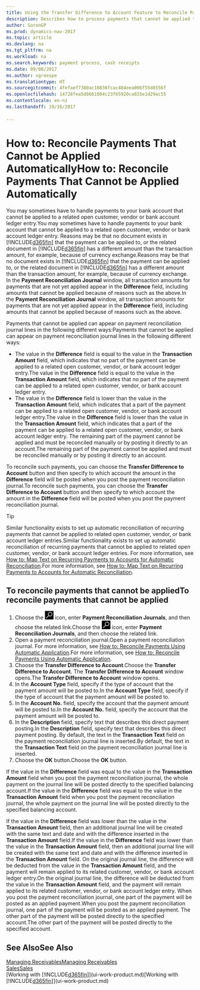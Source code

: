 ```yaml
---
title: Using the Transfer Difference to Account Feature to Reconcile Payments '
description: Describes how to process payments that cannot be applied to a document, for example, when an exchange rate causes amounts to differ.
author: SorenGP
ms.prod: dynamics-nav-2017
ms.topic: article
ms.devlang: na
ms.tgt_pltfrm: na
ms.workload: na
ms.search.keywords: payment process, cash receipts
ms.date: 09/08/2017
ms.author: sgroespe
ms.translationtype: HT
ms.sourcegitcommit: 4fefaef7380ac10836fcac404eea006f55d8556f
ms.openlocfilehash: 14728fea5d8661004c23f65920ca835e1d29ac55
ms.contentlocale: en-nz
ms.lasthandoff: 10/16/2017

---
```

# <a name="how-to-reconcile-payments-that-cannot-be-applied-automatically"></a><span data-ttu-id="583ab-103">How to: Reconcile Payments That Cannot be Applied Automatically</span><span class="sxs-lookup"><span data-stu-id="583ab-103">How to: Reconcile Payments That Cannot be Applied Automatically</span></span>
<span data-ttu-id="583ab-104">You may sometimes have to handle payments to your bank account that cannot be applied to a related open customer, vendor or bank account ledger entry.</span><span class="sxs-lookup"><span data-stu-id="583ab-104">You may sometimes have to handle payments to your bank account that cannot be applied to a related open customer, vendor or bank account ledger entry.</span></span> <span data-ttu-id="583ab-105">Reasons may be that no document exists in [!INCLUDE[d365fin](includes/d365fin_md.md)] that the payment can be applied to, or the related document in [!INCLUDE[d365fin](includes/d365fin_md.md)] has a different amount than the transaction amount, for example, because of currency exchange.</span><span class="sxs-lookup"><span data-stu-id="583ab-105">Reasons may be that no document exists in [!INCLUDE[d365fin](includes/d365fin_md.md)] that the payment can be applied to, or the related document in [!INCLUDE[d365fin](includes/d365fin_md.md)] has a different amount than the transaction amount, for example, because of currency exchange.</span></span> <span data-ttu-id="583ab-106">In the **Payment Reconciliation Journal** window, all transaction amounts for payments that are not yet applied appear in the **Difference** field, including amounts that cannot be applied because of reasons such as the above.</span><span class="sxs-lookup"><span data-stu-id="583ab-106">In the **Payment Reconciliation Journal** window, all transaction amounts for payments that are not yet applied appear in the **Difference** field, including amounts that cannot be applied because of reasons such as the above.</span></span>

<span data-ttu-id="583ab-107">Payments that cannot be applied can appear on payment reconciliation journal lines in the following different ways:</span><span class="sxs-lookup"><span data-stu-id="583ab-107">Payments that cannot be applied can appear on payment reconciliation journal lines in the following different ways:</span></span>

* <span data-ttu-id="583ab-108">The value in the **Difference** field is equal to the value in the **Transaction Amount** field, which indicates that no part of the payment can be applied to a related open customer, vendor, or bank account ledger entry.</span><span class="sxs-lookup"><span data-stu-id="583ab-108">The value in the **Difference** field is equal to the value in the **Transaction Amount** field, which indicates that no part of the payment can be applied to a related open customer, vendor, or bank account ledger entry.</span></span>
* <span data-ttu-id="583ab-109">The value in the **Difference** field is lower than the value in the **Transaction Amount** field, which indicates that a part of the payment can be applied to a related open customer, vendor, or bank account ledger entry.</span><span class="sxs-lookup"><span data-stu-id="583ab-109">The value in the **Difference** field is lower than the value in the **Transaction Amount** field, which indicates that a part of the payment can be applied to a related open customer, vendor, or bank account ledger entry.</span></span> <span data-ttu-id="583ab-110">The remaining part of the payment cannot be applied and must be reconciled manually or by posting it directly to an account.</span><span class="sxs-lookup"><span data-stu-id="583ab-110">The remaining part of the payment cannot be applied and must be reconciled manually or by posting it directly to an account.</span></span>

<span data-ttu-id="583ab-111">To reconcile such payments, you can choose the **Transfer Difference to Account** button and then specify to which account the amount in the **Difference** field will be posted when you post the payment reconciliation journal.</span><span class="sxs-lookup"><span data-stu-id="583ab-111">To reconcile such payments, you can choose the **Transfer Difference to Account** button and then specify to which account the amount in the **Difference** field will be posted when you post the payment reconciliation journal.</span></span>

> [!TIP]  
>   <span data-ttu-id="583ab-112">Similar functionality exists to set up automatic reconciliation of recurring payments that cannot be applied to related open customer, vendor, or bank account ledger entries.</span><span class="sxs-lookup"><span data-stu-id="583ab-112">Similar functionality exists to set up automatic reconciliation of recurring payments that cannot be applied to related open customer, vendor, or bank account ledger entries.</span></span> <span data-ttu-id="583ab-113">For more information, see [How to: Map Text on Recurring Payments to Accounts for Automatic Reconciliation](receivables-how-map-text-recurring-payments-accounts-auto-reconcilliation.md).</span><span class="sxs-lookup"><span data-stu-id="583ab-113">For more information, see [How to: Map Text on Recurring Payments to Accounts for Automatic Reconciliation](receivables-how-map-text-recurring-payments-accounts-auto-reconcilliation.md).</span></span>

## <a name="to-reconcile-payments-that-cannot-be-applied"></a><span data-ttu-id="583ab-114">To reconcile payments that cannot be applied</span><span class="sxs-lookup"><span data-stu-id="583ab-114">To reconcile payments that cannot be applied</span></span>
1. <span data-ttu-id="583ab-115">Choose the ![Search for Page or Report](media/ui-search/search_small.png "Search for Page or Report icon") icon, enter **Payment Reconciliation Journals**, and then choose the related link.</span><span class="sxs-lookup"><span data-stu-id="583ab-115">Choose the ![Search for Page or Report](media/ui-search/search_small.png "Search for Page or Report icon") icon, enter **Payment Reconciliation Journals**, and then choose the related link.</span></span>
2. <span data-ttu-id="583ab-116">Open a payment reconciliation journal.</span><span class="sxs-lookup"><span data-stu-id="583ab-116">Open a payment reconciliation journal.</span></span> <span data-ttu-id="583ab-117">For more information, see [How to: Reconcile Payments Using Automatic Application](receivables-how-reconcile-payments-auto-application.md).</span><span class="sxs-lookup"><span data-stu-id="583ab-117">For more information, see [How to: Reconcile Payments Using Automatic Application](receivables-how-reconcile-payments-auto-application.md).</span></span>
3. <span data-ttu-id="583ab-118">Choose the **Transfer Difference to Account**.</span><span class="sxs-lookup"><span data-stu-id="583ab-118">Choose the **Transfer Difference to Account**.</span></span> <span data-ttu-id="583ab-119">The **Transfer Difference to Account** window opens.</span><span class="sxs-lookup"><span data-stu-id="583ab-119">The **Transfer Difference to Account** window opens.</span></span>
4. <span data-ttu-id="583ab-120">In the **Account Type** field, specify if the type of account that the payment amount will be posted to.</span><span class="sxs-lookup"><span data-stu-id="583ab-120">In the **Account Type** field, specify if the type of account that the payment amount will be posted to.</span></span>
5. <span data-ttu-id="583ab-121">In the **Account No.** field, specify the account that the payment amount will be posted to.</span><span class="sxs-lookup"><span data-stu-id="583ab-121">In the **Account No.** field, specify the account that the payment amount will be posted to.</span></span>
6. <span data-ttu-id="583ab-122">In the **Description** field, specify text that describes this direct payment posting.</span><span class="sxs-lookup"><span data-stu-id="583ab-122">In the **Description** field, specify text that describes this direct payment posting.</span></span> <span data-ttu-id="583ab-123">By default, the text in the **Transaction Text** field on the payment reconciliation journal line is inserted.</span><span class="sxs-lookup"><span data-stu-id="583ab-123">By default, the text in the **Transaction Text** field on the payment reconciliation journal line is inserted.</span></span>
7. <span data-ttu-id="583ab-124">Choose the **OK** button.</span><span class="sxs-lookup"><span data-stu-id="583ab-124">Choose the **OK** button.</span></span>

<span data-ttu-id="583ab-125">If the value in the **Difference** field was equal to the value in the **Transaction Amount** field when you post the payment reconciliation journal, the whole payment on the journal line will be posted directly to the specified balancing account.</span><span class="sxs-lookup"><span data-stu-id="583ab-125">If the value in the **Difference** field was equal to the value in the **Transaction Amount** field when you post the payment reconciliation journal, the whole payment on the journal line will be posted directly to the specified balancing account.</span></span>

<span data-ttu-id="583ab-126">If the value in the **Difference** field was lower than the value in the **Transaction Amount** field, then an additional journal line will be created with the same text and date and with the difference inserted in the **Transaction Amount** field.</span><span class="sxs-lookup"><span data-stu-id="583ab-126">If the value in the **Difference** field was lower than the value in the **Transaction Amount** field, then an additional journal line will be created with the same text and date and with the difference inserted in the **Transaction Amount** field.</span></span> <span data-ttu-id="583ab-127">On the original journal line, the difference will be deducted from the value in the **Transaction Amount** field, and the payment will remain applied to its related customer, vendor, or bank account ledger entry.</span><span class="sxs-lookup"><span data-stu-id="583ab-127">On the original journal line, the difference will be deducted from the value in the **Transaction Amount** field, and the payment will remain applied to its related customer, vendor, or bank account ledger entry.</span></span> <span data-ttu-id="583ab-128">When you post the payment reconciliation journal, one part of the payment will be posted as an applied payment.</span><span class="sxs-lookup"><span data-stu-id="583ab-128">When you post the payment reconciliation journal, one part of the payment will be posted as an applied payment.</span></span> <span data-ttu-id="583ab-129">The other part of the payment will be posted directly to the specified account.</span><span class="sxs-lookup"><span data-stu-id="583ab-129">The other part of the payment will be posted directly to the specified account.</span></span>

## <a name="see-also"></a><span data-ttu-id="583ab-130">See Also</span><span class="sxs-lookup"><span data-stu-id="583ab-130">See Also</span></span>
[<span data-ttu-id="583ab-131">Managing Receivables</span><span class="sxs-lookup"><span data-stu-id="583ab-131">Managing Receivables</span></span>](receivables-manage-receivables.md)  
[<span data-ttu-id="583ab-132">Sales</span><span class="sxs-lookup"><span data-stu-id="583ab-132">Sales</span></span>](sales-manage-sales.md)  
<span data-ttu-id="583ab-133">[Working with [!INCLUDE[d365fin](includes/d365fin_md.md)]](ui-work-product.md)</span><span class="sxs-lookup"><span data-stu-id="583ab-133">[Working with [!INCLUDE[d365fin](includes/d365fin_md.md)]](ui-work-product.md)</span></span>

